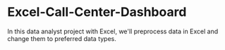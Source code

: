 # Excel-Call-Center-Dashboard
In this data analyst project with Excel, we'll preprocess data in Excel and change them to preferred data types.
